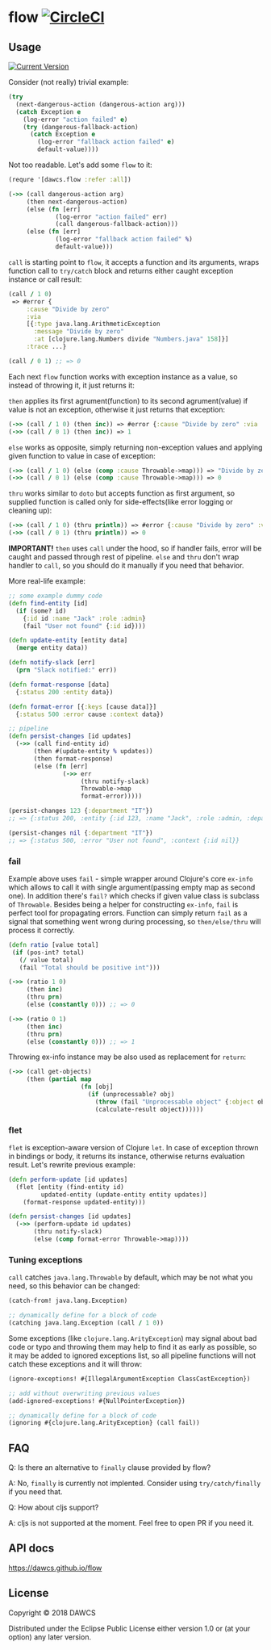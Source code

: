 # flow [![CircleCI](https://circleci.com/gh/dawcs/flow/tree/master.svg?style=svg)](https://circleci.com/gh/dawcs/flow/tree/master)

## Usage

[![Current Version](https://clojars.org/dawcs/flow/latest-version.svg)](https://clojars.org/dawcs/flow)

Consider (not really) trivial example:
```clojure
(try
  (next-dangerous-action (dangerous-action arg)))
  (catch Exception e
    (log-error "action failed" e)
    (try (dangerous-fallback-action)
      (catch Exception e
        (log-error "fallback action failed" e)
        default-value))))
```
Not too readable. Let's add some `flow` to it:

```clojure
(requre '[dawcs.flow :refer :all])

(->> (call dangerous-action arg)
     (then next-dangerous-action)
     (else (fn [err]
             (log-error "action failed" err)
             (call dangerous-fallback-action)))
     (else (fn [err]
             (log-error "fallback action failed" %)
             default-value)))
```

`call` is starting point to `flow`, it accepts a function and its arguments, wraps function call to `try/catch` block and returns either caught exception instance or call result:
```clojure
(call / 1 0)
 => #error {
     :cause "Divide by zero"
     :via
     [{:type java.lang.ArithmeticException
       :message "Divide by zero"
       :at [clojure.lang.Numbers divide "Numbers.java" 158]}]
     :trace ...}

(call / 0 1) ;; => 0
```

Each next `flow` function works with exception instance as a value, so instead of throwing it, it just returns it:

`then` applies its first agrument(function) to its second agrument(value) if value is not an exception, otherwise it just returns that exception:
```clojure
(->> (call / 1 0) (then inc)) => #error {:cause "Divide by zero" :via ...}
(->> (call / 0 1) (then inc)) => 1
```

`else` works as opposite, simply returning non-exception values and applying given function to value in case of exception:
```clojure
(->> (call / 1 0) (else (comp :cause Throwable->map))) => "Divide by zero"
(->> (call / 0 1) (else (comp :cause Throwable->map))) => 0
```

`thru` works similar to `doto` but accepts function as first argument, so supplied function is called only for side-effects(like error logging or cleaning up):
```clojure
(->> (call / 1 0) (thru println)) => #error {:cause "Divide by zero" :via ...}
(->> (call / 0 1) (thru println)) => 0
```

**IMPORTANT!** `then` uses `call` under the hood, so if handler fails, error will be caught and passed through rest of pipeline. `else` and `thru` don't wrap handler to `call`, so you should do it manually if you need that behavior.

More real-life example:

```clojure
;; some example dummy code
(defn find-entity [id]
  (if (some? id)
    {:id id :name "Jack" :role :admin}
    (fail "User not found" {:id id})))

(defn update-entity [entity data]
  (merge entity data))

(defn notify-slack [err]
  (prn "Slack notified:" err))

(defn format-response [data]
  {:status 200 :entity data})

(defn format-error [{:keys [cause data]}]
  {:status 500 :error cause :context data})

;; pipeline
(defn persist-changes [id updates]
  (->> (call find-entity id)
       (then #(update-entity % updates))
       (then format-response)
       (else (fn [err]
               (->> err
                    (thru notify-slack)
                    Throwable->map
                    format-error)))))

(persist-changes 123 {:department "IT"})
;; => {:status 200, :entity {:id 123, :name "Jack", :role :admin, :department "IT"}}

(persist-changes nil {:department "IT"})
;; => {:status 500, :error "User not found", :context {:id nil}}
```

### fail

Example above uses `fail` - simple wrapper around Clojure's core `ex-info` which allows to call it with single argument(passing empty map as second one). In addition there's `fail?` which checks if given value class is subclass of `Throwable`.
Besides being a helper for constructing `ex-info`, `fail` is perfect tool for propagating errors. Function can simply return `fail` as a signal that something went wrong during processing, so `then/else/thru` will process it correctly.
```clojure
(defn ratio [value total]
 (if (pos-int? total)
   (/ value total)
   (fail "Total should be positive int")))

(->> (ratio 1 0)
     (then inc)
     (thru prn)
     (else (constantly 0))) ;; => 0

(->> (ratio 0 1)
     (then inc)
     (thru prn)
     (else (constantly 0))) ;; => 1
```
Throwing ex-info instance may be also used as replacement for `return`:

```clojure
(->> (call get-objects)
     (then (partial map
                    (fn [obj]
                      (if (unprocessable? obj)
                        (throw (fail "Unprocessable object" {:object obj}))
                        (calculate-result object))))))

```

### flet

`flet` is exception-aware version of Clojure `let`. In case of exception thrown in bindings or body, it returns its instance, otherwise returns evaluation result.
Let's rewrite previous example:

```clojure
(defn perform-update [id updates]
  (flet [entity (find-entity id)
         updated-entity (update-entity entity updates)]
    (format-response updated-entity)))

(defn persist-changes [id updates]
  (->> (perform-update id updates)
       (thru notify-slack)
       (else (comp format-error Throwable->map))))
```

### Tuning exceptions

`call` catches `java.lang.Throwable` by default, which may be not what you need, so this behavior can be changed:
```clojure
(catch-from! java.lang.Exception)

;; dynamically define for a block of code
(catching java.lang.Exception (call / 1 0))
```
Some exceptions (like `clojure.lang.ArityException`) may signal about bad code or typo and throwing them may help to find it as early as possible, so it may be added to ignored exceptions list, so all pipeline functions will not catch these exceptions and it will throw:
```clojure
(ignore-exceptions! #{IllegalArgumentException ClassCastException})

;; add without overwriting previous values
(add-ignored-exceptions! #{NullPointerException})

;; dynamically define for a block of code
(ignoring #{clojure.lang.ArityException} (call fail))
```

## FAQ

Q: Is there an alternative to `finally` clause provided by flow?

A: No, `finally` is currently not implented. Consider using `try/catch/finally` if you need that.


Q: How about cljs support?

A: cljs is not supported at the moment. Feel free to open PR if you need it.

## API docs

https://dawcs.github.io/flow

## License

Copyright © 2018 DAWCS

Distributed under the Eclipse Public License either version 1.0 or (at
your option) any later version.
